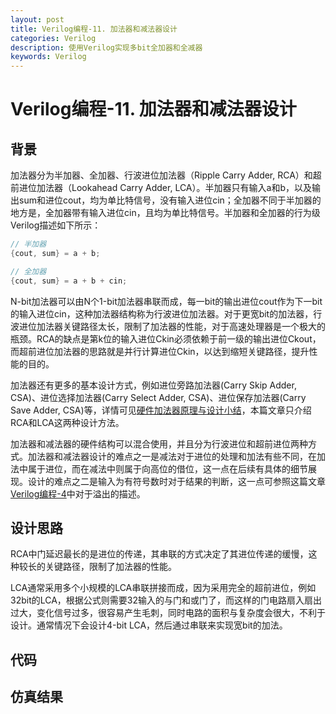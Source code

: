 ```yaml
---
layout: post
title: Verilog编程-11. 加法器和减法器设计
categories: Verilog
description: 使用Verilog实现多bit全加器和全减器
keywords: Verilog
---
```


# Verilog编程-11. 加法器和减法器设计

## 背景
加法器分为半加器、全加器、行波进位加法器（Ripple Carry Adder, RCA）和超前进位加法器（Lookahead Carry Adder, LCA）。半加器只有输入a和b，以及输出sum和进位cout，均为单比特信号，没有输入进位cin；全加器不同于半加器的地方是，全加器带有输入进位cin，且均为单比特信号。半加器和全加器的行为级Verilog描述如下所示：
```verilog
// 半加器
{cout, sum} = a + b;

// 全加器
{cout, sum} = a + b + cin;
```

N-bit加法器可以由N个1-bit加法器串联而成，每一bit的输出进位cout作为下一bit的输入进位cin，这种加法器结构称为行波进位加法器。对于更宽bit的加法器，行波进位加法器关键路径太长，限制了加法器的性能，对于高速处理器是一个极大的瓶颈。RCA的缺点是第k位的输入进位Ckin必须依赖于前一级的输出进位Ckout，而超前进位加法器的思路就是并行计算进位Ckin，以达到缩短关键路径，提升性能的目的。

加法器还有更多的基本设计方式，例如进位旁路加法器(Carry Skip Adder, CSA)、进位选择加法器(Carry Select Adder, CSA)、进位保存加法器(Carry Save Adder, CSA)等，详情可见[硬件加法器原理与设计小结](https://zhuanlan.zhihu.com/p/110087554)，本篇文章只介绍RCA和LCA这两种设计方法。

加法器和减法器的硬件结构可以混合使用，并且分为行波进位和超前进位两种方式。加法器和减法器设计的难点之一是减法对于进位的处理和加法有些不同，在加法中属于进位，而在减法中则属于向高位的借位，这一点在后续有具体的细节展现。设计的难点之二是输入为有符号数时对于结果的判断，这一点可参照这篇文章 [Verilog编程-4](https://polaris-chn.github.io/2022/04/15/Verilog-practice-4/)中对于溢出的描述。



## 设计思路

RCA中门延迟最长的是进位的传递，其串联的方式决定了其进位传递的缓慢，这种较长的关键路径，限制了加法器的性能。

LCA通常采用多个小规模的LCA串联拼接而成，因为采用完全的超前进位，例如32bit的LCA，根据公式则需要32输入的与门和或门了，而这样的门电路扇入扇出过大，变化信号过多，很容易产生毛刺，同时电路的面积与复杂度会很大，不利于设计。通常情况下会设计4-bit LCA，然后通过串联来实现宽bit的加法。

## 代码

## 仿真结果